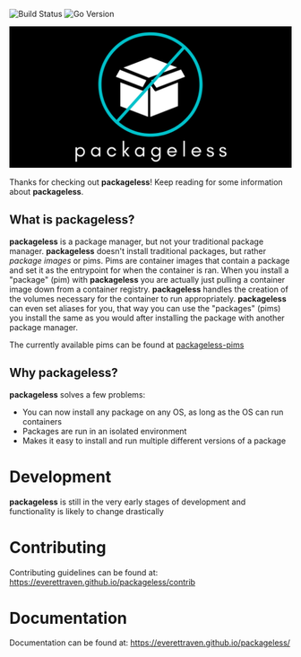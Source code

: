 ![Build Status](https://github.com/everettraven/packageless/workflows/build/badge.svg)
![Go Version](https://img.shields.io/github/go-mod/go-version/everettraven/packageless.svg)

![Social Image](.github/images/dark_mode_social.png)

Thanks for checking out **packageless**! Keep reading for some information about **packageless**.

## What is packageless?
**packageless** is a package manager, but not your traditional package manager. **packageless** doesn't install traditional packages, but rather *package images* or pims. Pims are container images that contain a package and set it as the entrypoint for when the container is ran. When you install a "package" (pim) with **packageless** you are actually just pulling a container image down from a container registry. **packageless** handles the creation of the volumes necessary for the container to run appropriately. **packageless** can even set aliases for you, that way you can use the "packages" (pims) you install the same as you would after installing the package with another package manager.

The currently available pims can be found at [packageless-pims](https://github.com/everettraven/packageless-pims)

## Why packageless?
**packageless** solves a few problems:
- You can now install any package on any OS, as long as the OS can run containers
- Packages are run in an isolated environment
- Makes it easy to install and run multiple different versions of a package

# Development
**packageless** is still in the very early stages of development and functionality is likely to change drastically

# Contributing
Contributing guidelines can be found at: https://everettraven.github.io/packageless/contrib

# Documentation
Documentation can be found at: https://everettraven.github.io/packageless/
